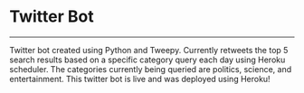 # Twitter Bot
---
Twitter bot created using Python and Tweepy. Currently retweets the top 5 search results based on a specific category query each day using Heroku scheduler. The categories currently being queried are politics, science, and entertainment. This twitter bot is live and was deployed using Heroku!
